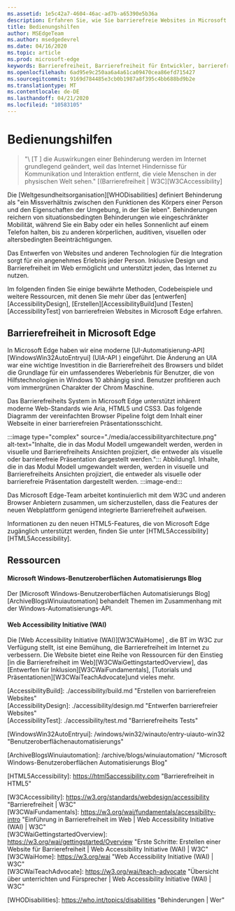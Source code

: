 ```yaml
---
ms.assetid: 1e5c42a7-4604-46ac-ad7b-a65390e5b36a
description: Erfahren Sie, wie Sie barrierefreie Websites in Microsoft Edge erstellen, entwerfen und testen können.
title: Bedienungshilfen
author: MSEdgeTeam
ms.author: msedgedevrel
ms.date: 04/16/2020
ms.topic: article
ms.prod: microsoft-edge
keywords: Barrierefreiheit, Barrierefreiheit für Entwickler, barrierefreie Websites, Edge, Web-Entwicklung, Aria, Developer, UIA, UI-Automatisierung
ms.openlocfilehash: 6ad95e9c250aa6a4a61ca09470cea86efd715427
ms.sourcegitcommit: 9169d784485e3cb0b1987a8f395c4bb688bd9b2e
ms.translationtype: MT
ms.contentlocale: de-DE
ms.lasthandoff: 04/21/2020
ms.locfileid: "10583105"
---
```

# Bedienungshilfen  

> "\ [T \] die Auswirkungen einer Behinderung werden im Internet grundlegend geändert, weil das Internet Hindernisse für Kommunikation und Interaktion entfernt, die viele Menschen in der physischen Welt sehen." [(Barrierefreiheit | W3C][W3CAccessibility]  

Die [Weltgesundheitsorganisation][WHODisabilities] definiert Behinderung als "ein Missverhältnis zwischen den Funktionen des Körpers einer Person und den Eigenschaften der Umgebung, in der Sie leben".  Behinderungen reichern von situationsbedingten Behinderungen wie eingeschränkter Mobilität, während Sie ein Baby oder ein helles Sonnenlicht auf einem Telefon halten, bis zu anderen körperlichen, auditiven, visuellen oder altersbedingten Beeinträchtigungen.  

Das Entwerfen von Websites und anderen Technologien für die Integration sorgt für ein angenehmes Erlebnis jeder Person.  Inklusive Design und Barrierefreiheit im Web ermöglicht und unterstützt jeden, das Internet zu nutzen.  

Im folgenden finden Sie einige bewährte Methoden, Codebeispiele und weitere Ressourcen, mit denen Sie mehr über das [entwerfen][AccessibilityDesign], [Erstellen][AccessibilityBuild]und [Testen][AccessibilityTest] von barrierefreien Websites in Microsoft Edge erfahren.  

## Barrierefreiheit in Microsoft Edge  

In Microsoft Edge haben wir eine moderne [UI-Automatisierung-API][WindowsWin32AutoEntryui] (UIA-API \) eingeführt.  Die Änderung an UIA war eine wichtige Investition in die Barrierefreiheit des Browsers und bildet die Grundlage für ein umfassenderes Weberlebnis für Benutzer, die von Hilfstechnologien in Windows 10 abhängig sind.  Benutzer profitieren auch vom immergrünen Charakter der Chrom Maschine.  

Das Barrierefreiheits System in Microsoft Edge unterstützt inhärent moderne Web-Standards wie Aria, HTML5 und CSS3.  Das folgende Diagramm der vereinfachten Browser Pipeline folgt dem Inhalt einer Webseite in einer barrierefreien Präsentationsschicht.  

:::image type="complex" source="./media/accessibilityarchitecture.png" alt-text="Inhalte, die in das Modul Modell umgewandelt werden, werden in visuelle und Barrierefreiheits Ansichten projiziert, die entweder als visuelle oder barrierefreie Präsentation dargestellt werden.":::
   Abbildung1.  Inhalte, die in das Modul Modell umgewandelt werden, werden in visuelle und Barrierefreiheits Ansichten projiziert, die entweder als visuelle oder barrierefreie Präsentation dargestellt werden.
:::image-end:::

<!--![Figure 1.  Content transformed to the engine model is projected into visual and accessibility views that are presented either as visual or accessible presentation][ImageAccessibilityArchitecture]  -->  

Das Microsoft Edge-Team arbeitet kontinuierlich mit dem W3C und anderen Browser Anbietern zusammen, um sicherzustellen, dass die Features der neuen Webplattform genügend integrierte Barrierefreiheit aufweisen.  

Informationen zu den neuen HTML5-Features, die von Microsoft Edge zugänglich unterstützt werden, finden Sie unter [HTML5Accessibility][HTML5Accessibility].  

## Ressourcen  

#### Microsoft Windows-Benutzeroberflächen Automatisierungs Blog  

Der [Microsoft Windows-Benutzeroberflächen Automatisierungs Blog][ArchiveBlogsWinuiautomation] behandelt Themen im Zusammenhang mit der Windows-Automatisierungs-API.  

#### Web Accessibility Initiative (WAI)  

Die [Web Accessibility Initiative (WAI)][W3CWaiHome] , die BT im W3C zur Verfügung stellt, ist eine Bemühung, die Barrierefreiheit im Internet zu verbessern.  Die Website bietet eine Reihe von Ressourcen für den Einstieg [in die Barrierefreiheit im Web][W3CWaiGettingstartedOverview], das [Entwerfen für Inklusion][W3CWaiFundamentals], [Tutorials und Präsentationen][W3CWaiTeachAdvocate]und vieles mehr.  


<!-- image links -->  

<!--[ImageAccessibilityArchitecture]: ./media/accessibilityarchitecture.png &quot;Figure 1: Content transformed to the engine model is projected into visual and accessibility views that are presented either as visual or accessible presentation&quot;  -->  

<!-- links -->  

[AccessibilityBuild]: ./accessibility/build.md &quot;Erstellen von barrierefreien Websites&quot;  
[AccessibilityDesign]: ./accessibility/design.md &quot;Entwerfen barrierefreier Websites&quot;  
[AccessibilityTest]: ./accessibility/test.md &quot;Barrierefreiheits Tests&quot;  

[WindowsWin32AutoEntryui]: /windows/win32/winauto/entry-uiauto-win32 &quot;Benutzeroberflächenautomatisierungs&quot;  

[ArchiveBlogsWinuiautomation]: /archive/blogs/winuiautomation/ &quot;Microsoft Windows-Benutzeroberflächen Automatisierungs Blog&quot;  

[HTML5Accessibility]: https://html5accessibility.com &quot;Barrierefreiheit in HTML5&quot;  

[W3CAccessibility]: https://w3.org/standards/webdesign/accessibility &quot;Barrierefreiheit | W3C&quot;  
[W3CWaiFundamentals]: https://w3.org/wai/fundamentals/accessibility-intro &quot;Einführung in Barrierefreiheit im Web | Web Accessibility Initiative (WAI) | W3C&quot;  
[W3CWaiGettingstartedOverview]: https://w3.org/wai/gettingstarted/Overview &quot;Erste Schritte: Erstellen einer Website für Barrierefreiheit | Web Accessibility Initiative (WAI) | W3C&quot;  
[W3CWaiHome]: https://w3.org/wai &quot;Web Accessibility Initiative (WAI) | W3C&quot;  
[W3CWaiTeachAdvocate]: https://w3.org/wai/teach-advocate &quot;Übersicht über unterrichten und Fürsprecher | Web Accessibility Initiative (WAI) | W3C&quot;  

[WHODisabilities]: https://who.int/topics/disabilities &quot;Behinderungen | Wer"  


